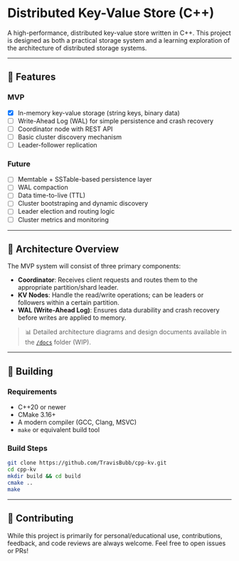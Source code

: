 # Distributed Key-Value Store (C++)

A high-performance, distributed key-value store written in C++. This project is designed as both a practical storage system and a learning exploration of the architecture of distributed storage systems.

---

## 🚀 Features

### MVP
- [x] In-memory key-value storage (string keys, binary data)
- [ ] Write-Ahead Log (WAL) for simple persistence and crash recovery
- [ ] Coordinator node with REST API
- [ ] Basic cluster discovery mechanism
- [ ] Leader-follower replication

### Future
- [ ] Memtable + SSTable-based persistence layer
- [ ] WAL compaction
- [ ] Data time-to-live (TTL)
- [ ] Cluster bootstraping and dynamic discovery
- [ ] Leader election and routing logic
- [ ] Cluster metrics and monitoring

---

## 🧱 Architecture Overview

The MVP system will consist of three primary components:

- **Coordinator**: Receives client requests and routes them to the appropriate
  partition/shard leader. 
- **KV Nodes**: Handle the read/write operations; can be leaders or followers
  within a certain partition.
- **WAL (Write-Ahead Log)**: Ensures data durability and crash recovery before
  writes are applied to memory.

> 📊 Detailed architecture diagrams and design documents available in the [`/docs`](./docs) folder (WIP).

---

## 🔧 Building

### Requirements
- C++20 or newer
- CMake 3.16+
- A modern compiler (GCC, Clang, MSVC)
- `make` or equivalent build tool

### Build Steps
```bash
git clone https://github.com/TravisBubb/cpp-kv.git
cd cpp-kv
mkdir build && cd build
cmake ..
make
```

---

## 🤝 Contributing

While this project is primarily for personal/educational use, contributions,
feedback, and code reviews are always welcome. Feel free to open issues or PRs!
